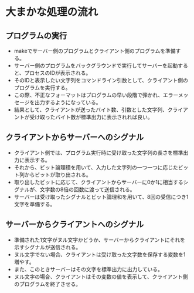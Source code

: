 
# 大まかな処理の流れ

## プログラムの実行

- makeでサーバー側のプログラムとクライアント側のプログラムを準備する。
- サーバー側のプログラムをバックグラウンドで実行してサーバーを起動すると、プロセスのIDが表示される。
- そのIDと表示したい文字列をコマンドライン引数として、クライアント側のプログラムを実行する。
- この際、不正なフォーマットはプログラムの早い段階で弾かれ、エラーメッセージを出力するようになっている。
- 結果として、クライアントが送ったバイト数、引数とした文字列、クライアントが受け取ったバイト数が標準出力に表示されれば良い。
  
## クライアントからサーバーへのシグナル

- クライアント側では、プログラム実行時に受け取った文字列の長さを標準出力に表示する。
- それから、ビット論理積を用いて、入力した文字列の一つ一つに応じたビット列からビットが取り出される。
- 取り出したビットに応じて、クライアントからサーバーに0か1に相当するシグナルが、文字数の8倍の回数に渡って送信される。
- サーバーは受け取ったシグナルとビット論理和を用いて、8回の受信につき1文字を準備する。

## サーバーからクライアントへのシグナル

- 準備された1文字がヌル文字かどうか、サーバーからクライアントにそれを示すシグナルが送信される。
- ヌル文字でない場合、クライアントは受け取った文字数を保存する変数を1増やす。
- また、このときサーバーはその文字を標準出力に出力している。
- ヌル文字の場合、クライアントはその変数の値を表示して、クライアント側のプログラムを終了させる。
